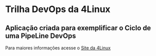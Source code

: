 # Trilha DevOps da 4Linux

<!-- Altere a Flag abaixo com sua URL do seu usuário do Github -->
<!--
![Pipeline Status](https://github.com/Renato-Augusto/DevOpsLab-HelloWorld/actions/workflows/pipeline.yml/badge.svg) 
-->

## Aplicação criada para exemplificar o Ciclo de uma PipeLine DevOps


Para maiores informações acesse o [Site da 4Linux](https://www.4linux.com.br/cursos/devops)
